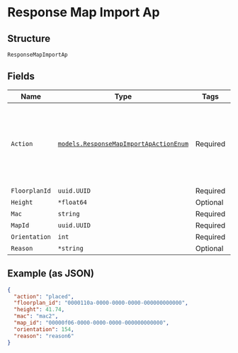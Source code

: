 
# Response Map Import Ap

## Structure

`ResponseMapImportAp`

## Fields

| Name | Type | Tags | Description |
|  --- | --- | --- | --- |
| `Action` | [`models.ResponseMapImportApActionEnum`](../../doc/models/response-map-import-ap-action-enum.md) | Required | enum: `assigned-named-placed`, `assigned-placed`, `ignored`, `named-placed`, `placed` |
| `FloorplanId` | `uuid.UUID` | Required | - |
| `Height` | `*float64` | Optional | - |
| `Mac` | `string` | Required | - |
| `MapId` | `uuid.UUID` | Required | - |
| `Orientation` | `int` | Required | - |
| `Reason` | `*string` | Optional | - |

## Example (as JSON)

```json
{
  "action": "placed",
  "floorplan_id": "0000110a-0000-0000-0000-000000000000",
  "height": 41.74,
  "mac": "mac2",
  "map_id": "00000f06-0000-0000-0000-000000000000",
  "orientation": 154,
  "reason": "reason6"
}
```

